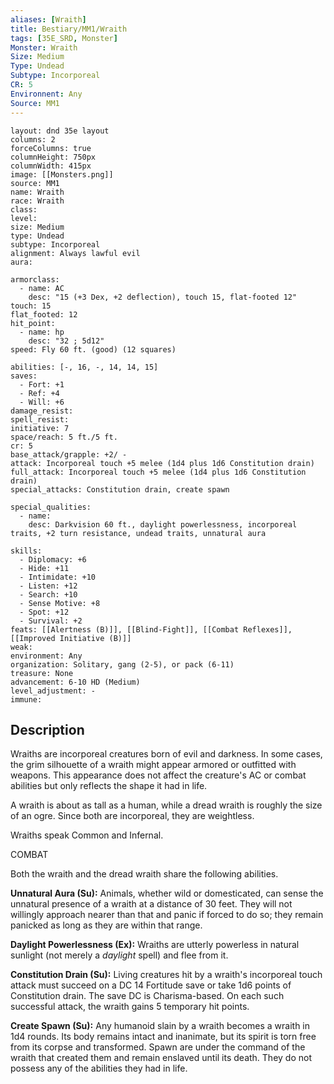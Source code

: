 ```yaml
---
aliases: [Wraith]
title: Bestiary/MM1/Wraith
tags: [35E_SRD, Monster]
Monster: Wraith
Size: Medium
Type: Undead
Subtype: Incorporeal
CR: 5
Environnent: Any
Source: MM1
---
```


```statblock
layout: dnd 35e layout
columns: 2
forceColumns: true
columnHeight: 750px
columnWidth: 415px
image: [[Monsters.png]]
source: MM1
name: Wraith
race: Wraith
class: 
level: 
size: Medium
type: Undead
subtype: Incorporeal
alignment: Always lawful evil
aura: 

armorclass:
  - name: AC
    desc: "15 (+3 Dex, +2 deflection), touch 15, flat-footed 12"
touch: 15
flat_footed: 12
hit_point:
  - name: hp
    desc: "32 ; 5d12"
speed: Fly 60 ft. (good) (12 squares)

abilities: [-, 16, -, 14, 14, 15]
saves:
  - Fort: +1
  - Ref: +4
  - Will: +6
damage_resist: 
spell_resist: 
initiative: 7
space/reach: 5 ft./5 ft.
cr: 5
base_attack/grapple: +2/ -
attack: Incorporeal touch +5 melee (1d4 plus 1d6 Constitution drain)
full_attack: Incorporeal touch +5 melee (1d4 plus 1d6 Constitution drain)
special_attacks: Constitution drain, create spawn

special_qualities:
  - name: 
    desc: Darkvision 60 ft., daylight powerlessness, incorporeal traits, +2 turn resistance, undead traits, unnatural aura

skills:
  - Diplomacy: +6
  - Hide: +11
  - Intimidate: +10
  - Listen: +12
  - Search: +10
  - Sense Motive: +8
  - Spot: +12
  - Survival: +2
feats: [[Alertness (B)]], [[Blind-Fight]], [[Combat Reflexes]], [[Improved Initiative (B)]]
weak: 
environment: Any
organization: Solitary, gang (2-5), or pack (6-11)
treasure: None
advancement: 6-10 HD (Medium)
level_adjustment: -
immune: 
```

## Description

<p>Wraiths are incorporeal creatures born of evil and darkness. In some cases, the grim silhouette of a wraith might appear armored or outfitted with weapons. This appearance does not affect the creature's AC or combat abilities but only reflects the shape it had in life.</p>
<p>A wraith is about as tall as a human, while a dread wraith is roughly the size of an ogre. Since both are incorporeal, they are weightless.</p>
<p>Wraiths speak Common and Infernal.</p>
<p>COMBAT</p>
<p>Both the wraith and the dread wraith share the following abilities.</p>
<p>
            <b>Unnatural Aura (Su):</b> Animals, whether wild or domesticated, can sense the unnatural presence of a wraith at a distance of 30 feet. They will not willingly approach nearer than that and panic if forced to do so; they remain panicked as long as they are within that range.</p>
<p>
            <b>Daylight Powerlessness (Ex):</b> Wraiths are utterly powerless in natural sunlight (not merely a <i>daylight</i> spell) and flee from it.</p>
<p>
            <b>Constitution Drain (Su):</b> Living creatures hit by a wraith's incorporeal touch attack must succeed on a DC 14 Fortitude save or take 1d6 points of Constitution drain. The save DC is Charisma-based. On each such successful attack, the wraith gains 5 temporary hit points.</p>
<p>
            <b>Create Spawn (Su):</b> Any humanoid slain by a wraith becomes a wraith in 1d4 rounds. Its body remains intact and inanimate, but its spirit is torn free from its corpse and transformed. Spawn are under the command of the wraith that created them and remain enslaved until its death. They do not possess any of the abilities they had in life.</p>